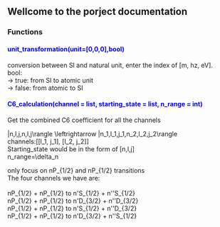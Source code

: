 ## Wellcome to the porject documentation



### Functions
#### <span style="color:blue">unit_transformation(unit=[0,0,0],bool)</span>

conversion between SI and natural unit, enter the index of [m, hz, eV]. <br>
bool:<br>
-> true: from SI to atomic unit<br>
-> false: from atomic to SI<br>


#### <span style="color:blue">C6_calculation(channel = list, starting_state = list, n_range = int)</span>
Get the combined C6 coefficient for all the channels

|n,l,j,n,l,j\rangle \leftrightarrow |n_1,l_1,j_1,n_2,l_2,j_2\rangle<br>
channels:[[l_1, j_1], [l_2, j_2]]<br>
Starting_state would be in the form of [n,l,j]<br>
n_range=\delta_n <br>

only focus on nP_{1/2} and nP_{1/2} transitions<br>
The four channels we have are:<br>
<br>
nP_{1/2} + nP_{1/2} to n'S_{1/2} + n''S_{1/2}<br>
nP_{1/2} + nP_{1/2} to n'D_{3/2} + n''D_{3/2}<br>
nP_{1/2} + nP_{1/2} to n'S_{1/2} + n''D_{3/2}<br>
nP_{1/2} + nP_{1/2} to n'D_{3/2} + n''S_{1/2}<br>
<br>




```markdown

```

